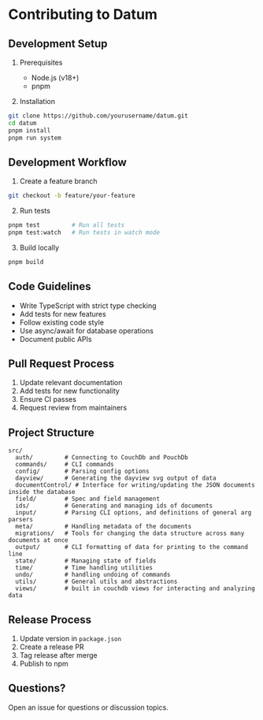 # Contributing to Datum

## Development Setup

1. Prerequisites
   - Node.js (v18+)
   - pnpm

2. Installation
```bash
git clone https://github.com/yourusername/datum.git
cd datum
pnpm install
pnpm run system
```

## Development Workflow

1. Create a feature branch
```bash
git checkout -b feature/your-feature
```

2. Run tests
```bash
pnpm test         # Run all tests
pnpm test:watch   # Run tests in watch mode
```

3. Build locally
```bash
pnpm build
```

## Code Guidelines

- Write TypeScript with strict type checking
- Add tests for new features
- Follow existing code style
- Use async/await for database operations
- Document public APIs

## Pull Request Process

1. Update relevant documentation
2. Add tests for new functionality
3. Ensure CI passes
4. Request review from maintainers

## Project Structure

```
src/
  auth/         # Connecting to CouchDb and PouchDb 
  commands/     # CLI commands
  config/       # Parsing config options
  dayview/      # Generating the dayview svg output of data
  documentControl/ # Interface for writing/updating the JSON documents inside the database
  field/        # Spec and field management
  ids/          # Generating and managing ids of documents
  input/        # Parsing CLI options, and definitions of general arg parsers
  meta/         # Handling metadata of the documents 
  migrations/   # Tools for changing the data structure across many documents at once
  output/       # CLI formatting of data for printing to the command line
  state/        # Managing state of fields
  time/         # Time handling utilities
  undo/         # handling undoing of commands
  utils/        # General utils and abstractions
  views/        # built in couchdb views for interacting and analyzing data
```

## Release Process

1. Update version in `package.json`
2. Create a release PR
3. Tag release after merge
4. Publish to npm

## Questions?

Open an issue for questions or discussion topics.
